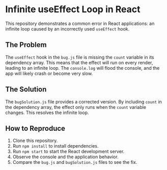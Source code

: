 # Infinite useEffect Loop in React

This repository demonstrates a common error in React applications: an infinite loop caused by an incorrectly used `useEffect` hook.

## The Problem

The `useEffect` hook in the `bug.js` file is missing the `count` variable in its dependency array.  This means that the effect will run on every render, leading to an infinite loop. The `console.log` will flood the console, and the app will likely crash or become very slow.

## The Solution

The `bugSolution.js` file provides a corrected version. By including `count` in the dependency array, the effect only runs when the `count` variable changes. This resolves the infinite loop.

## How to Reproduce

1. Clone this repository.
2. Run `npm install` to install dependencies.
3. Run `npm start` to start the React development server.
4. Observe the console and the application behavior. 
5. Compare the `bug.js` and `bugSolution.js` files to see the fix.